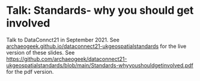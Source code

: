 # Talk: Standards- why you should get involved

Talk to DataConnct21 in September 2021. See [archaeogeek.github.io/dataconnect21-ukgeospatialstandards](https://archaeogeek.github.io/dataconnect21-ukgeospatialstandards) for the live version of these slides. See https://github.com/archaeogeek/dataconnect21-ukgeospatialstandards/blob/main/Standards-whyyoushouldgetinvolved.pdf for the pdf version.
